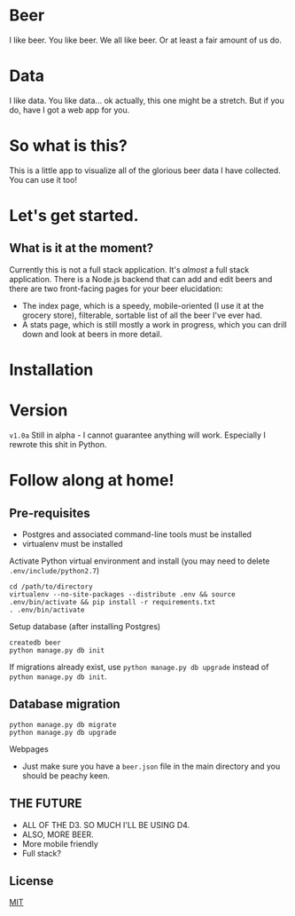 # Beer

I like beer.  You like beer.  We all like beer.  Or at least a fair amount of us do. 

# Data

I like data.  You like data... ok actually, this one might be a stretch. But if you do, have I got a web app for you. 

# So what is this?

This is a little app to visualize all of the glorious beer data I have collected.  You can use it too!

# Let's get started.
## What is it at the moment?

Currently this is not a full stack application.  It's *almost* a full stack application.  There is a Node.js backend that can add and edit beers and there are two front-facing pages for your beer elucidation: 

* The index page, which is a speedy, mobile-oriented (I use it at the grocery store), filterable, sortable list of all the beer I've ever had. 
* A stats page, which is still mostly a work in progress, which you can drill down and look at beers in more detail.

# Installation

# Version
````v1.0a````
Still in alpha - I cannot guarantee anything will work. Especially I rewrote this shit in Python.

# Follow along at home!

## Pre-requisites
* Postgres and associated command-line tools must be installed
* virtualenv must be installed


Activate Python virtual environment and install (you may need to delete ```.env/include/python2.7```)
````
cd /path/to/directory
virtualenv --no-site-packages --distribute .env && source .env/bin/activate && pip install -r requirements.txt
. .env/bin/activate
````

Setup database (after installing Postgres)

````
createdb beer
python manage.py db init
````
If migrations already exist, use ```python manage.py db upgrade``` instead of ```python manage.py db init```. 


## Database migration
````
python manage.py db migrate
python manage.py db upgrade
````


Webpages

* Just make sure you have a ```beer.json``` file in the main directory and you should be peachy keen. 

## THE FUTURE

* ALL OF THE D3. SO MUCH I'LL BE USING D4.
* ALSO, MORE BEER.
* More mobile friendly
* Full stack? 

## License

[MIT](http://parryc.mit-license.org/)